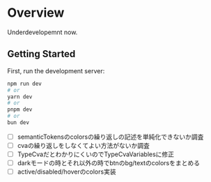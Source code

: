 # Overview

Underdevelopemnt now.

## Getting Started

First, run the development server:

```bash
npm run dev
# or
yarn dev
# or
pnpm dev
# or
bun dev
```

- [ ] semanticTokensのcolorsの繰り返しの記述を単純化できないか調査
- [ ] cvaの繰り返しをしなくてよい方法がないか調査
- [ ] TypeCvaだとわかりにくいのでTypeCvaVariablesに修正
- [ ] darkモードの時とそれ以外の時でbtnのbg/textのcolorsをまとめる
- [ ] active/disabled/hoverのcolors実装
